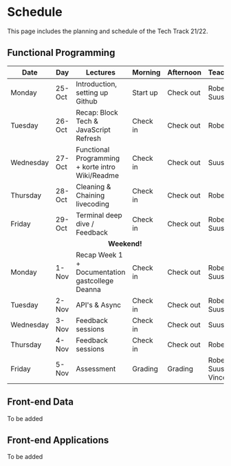 # Schedule

This page includes the planning and schedule of the Tech Track 21/22.

## Functional Programming

<table>
  <thead>
    <tr>
      <th><strong>Date</strong></th>
      <th><strong>Day</strong></th>
      <th><strong>Lectures</strong></th>
      <th><strong>Morning</strong></th>
      <th><strong>Afternoon</strong></th>
      <th><strong>Teachers</strong></th>
    </tr>
  </thead>
  <tbody>
  	<tr>
  		<td>Monday</td>
  		<td>25-Oct</td>
  		<td>Introduction, setting up Github</td>
  		<td>Start up</td>
  		<td>Check out</td>
  		<td>Robert & Suus</td>
  	</tr>
  	<tr>
  		<td>Tuesday</td>
  		<td>26-Oct</td>
  		<td>Recap: Block Tech & JavaScript Refresh</td>
  		<td>Check in</td>
  		<td>Check out</td>
  		<td>Robert</td>
  	</tr>
   	<tr>
  		<td>Wednesday</td>
  		<td>27-Oct</td>
  		<td>Functional Programming + korte intro Wiki/Readme</td>
  		<td>Check in</td>
  		<td>Check out</td>
  		<td>Suus</td>
  	</tr>
  	<tr>
  		<td>Thursday</td>
  		<td>28-Oct</td>
  		<td>Cleaning & Chaining livecoding</td>
  		<td>Check in</td>
  		<td>Check out</td>
  		<td>Robert</td>
  	</tr>
   	<tr>
  		<td>Friday</td>
  		<td>29-Oct</td>
  		<td>Terminal deep dive / Feedback</td>
  		<td>Check in</td>
  		<td>Check out</td>
  		<td>Robert & Suus</td>
  	</tr>
  	<tr>
  		<td colspan="6" align="center"><strong>Weekend!</strong></td>
  	<tr>
  		<td>Monday</td>
  		<td>1-Nov</td>
  		<td>Recap Week 1 + Documentation gastcollege Deanna</td>
  		<td>Check in</td>
  		<td>Check out</td>
  		<td>Robert & Suus</td>
  	</tr>
  	<tr>
  		<td>Tuesday</td>
  		<td>2-Nov</td>
  		<td>API's & Async</td>
  		<td>Check in</td>
  		<td>Check out</td>
  		<td>Robert & Suus</td>
  	</tr>
   	<tr>
  		<td>Wednesday</td>
  		<td>3-Nov</td>
  		<td>Feedback sessions</td>
  		<td>Check in</td>
  		<td>Check out</td>
  		<td>Suus</td>
  	</tr>
  	<tr>
  		<td>Thursday</td>
  		<td>4-Nov</td>
  		<td>Feedback sessions</td>
  		<td>Check in</td>
  		<td>Check out</td>
  		<td>Robert</td>
  	</tr>
   	<tr>
  		<td>Friday</td>
  		<td>5-Nov</td>
  		<td>Assessment</td>
  		<td>Grading</td>
  		<td>Grading</td>
  		<td>Robert & Suus & Vincent</td>
  	</tr>
  </tbody>
</table>

## Front-end Data

To be added

## Front-end Applications

To be added
